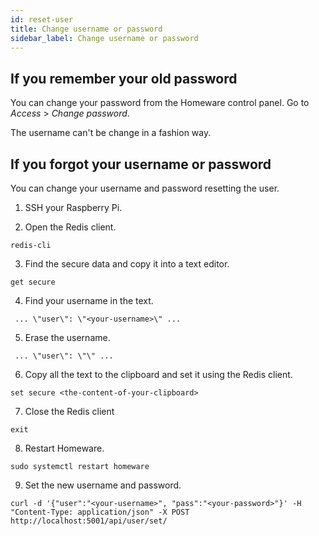 ```yaml
---
id: reset-user
title: Change username or password
sidebar_label: Change username or password
---
```


## If you remember your old password

You can change your password from the Homeware control panel. Go to _Access_ > _Change password_.

The username can't be change in a fashion way.

## If you forgot your username or password

You can change your username and password resetting the user.

1. SSH your Raspberry Pi.

2. Open the Redis client.

```
redis-cli
```

3. Find the secure data and copy it into a text editor.

```
get secure
```

4. Find your username in the text.

```
 ... \"user\": \"<your-username>\" ...
```

5. Erase the username.

```
 ... \"user\": \"\" ...
```

6. Copy all the text to the clipboard and set it using the Redis client.

```
set secure <the-content-of-your-clipboard>
```

7. Close the Redis client

```
exit
```

8. Restart Homeware.

```
sudo systemctl restart homeware
```

9. Set the new username and password.

```
curl -d '{"user":"<your-username>", "pass":"<your-password>"}' -H "Content-Type: application/json" -X POST http://localhost:5001/api/user/set/
```
